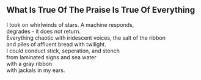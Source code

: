 What Is True Of The Praise Is True Of Everything
------------------------------------------------
I took on whirlwinds of stars. A machine responds,  
degrades - it does not return.  
Everything chaotic with iridescent voices, the salt of the ribbon  
and piles of affluent bread with twilight.  
I could conduct stick, seperation, and stench  
from laminated signs and sea water  
with a gray ribbon  
with jackals in my ears.  
